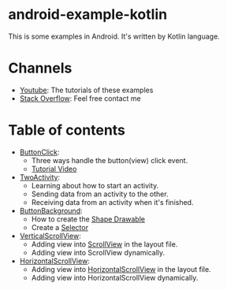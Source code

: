 # android-example-kotlin
This is some examples in Android. It's written by Kotlin language.

# Channels
- [Youtube](https://www.youtube.com/channel/UCXAZFMMGi5_C6lbW2qDsnZw): The tutorials of these examples
- [Stack Overflow](https://stackoverflow.com/users/2031246/john-le): Feel free contact me

# Table of contents
- [ButtonClick](https://github.com/john-lq/android-example-kotlin/tree/master/ButtonClick): 
  - Three ways handle the button(view) click event.
  - [Tutorial Video](https://www.youtube.com/watch?v=EZB7FTKbMlE)
- [TwoActivity](https://github.com/john-lq/android-example-kotlin/tree/master/TwoActivity):
  - Learning about how to start an activity.
  - Sending data from an activity to the other.
  - Receiving data from an activity when it's finished.
- [ButtonBackground](https://github.com/john-lq/android-example-kotlin/tree/master/ButtonBackground):
  - How to create the [Shape Drawable](https://developer.android.com/guide/topics/resources/drawable-resource#Shape)
  - Create a [Selector](https://developer.android.com/guide/topics/resources/drawable-resource#selector-element)
- [VerticalScrollView](https://github.com/john-lq/android-example-kotlin/tree/master/VerticalScrollView):
  - Adding view into [ScrollView](https://developer.android.com/reference/android/widget/ScrollView) in the layout file.
  - Adding view into ScrollView dynamically.
- [HorizontalScrollView](https://github.com/john-lq/android-example-kotlin/tree/master/HorizontalScrollView):
  - Adding view into [HorizontalScrollView](https://developer.android.com/reference/android/widget/HorizontalScrollView) in the layout file.
  - Adding view into HorizontalScrollView dynamically.
